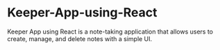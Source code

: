 # Keeper-App-using-React
Keeper App using React is a note-taking application that allows users to create, manage, and delete notes with a simple UI.
